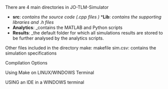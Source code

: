There are 4 main directories in JO-TLM-Simulator 
* __src__:        _contains the source code (.cpp files )_
*__Lib__:        _contains the supporting libraries and .h files_
* __Analytics__:  _contains the MATLAB and Python scripts
* __Results__:    _the default folder for which all simulations results are stored to be further analysed by the analytics scripts.

Other files included in the directory
make:       makefile
sim.csv:    contains the simulation specifications 

Compilation Options

Using Make on LINUX/WINDOWS Terminal

USING an IDE in a WINDOWS terminal
